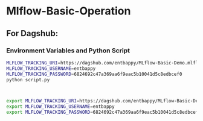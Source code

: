 # Mlflow-Basic-Operation

## For Dagshub:

### Environment Variables and Python Script

```bash
MLFLOW_TRACKING_URI=https://dagshub.com/entbappy/MLflow-Basic-Demo.mlflow
MLFLOW_TRACKING_USERNAME=entbappy
MLFLOW_TRACKING_PASSWORD=6824692c47a369aa6f9eac5b10041d5c8edbcef0
python script.py



export MLFLOW_TRACKING_URI=https://dagshub.com/entbappy/MLflow-Basic-Demo.mlflow
export MLFLOW_TRACKING_USERNAME=entbappy
export MLFLOW_TRACKING_PASSWORD=6824692c47a369aa6f9eac5b10041d5c8edbcef0
